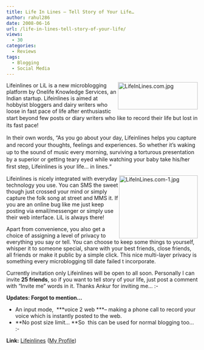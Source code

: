 ```yaml
---
title: Life In Lines – Tell Story of Your Life…
author: rahul286
date: 2008-06-16
url: /life-in-lines-tell-story-of-your-life/
views:
  - 30
categories:
  - Reviews
tags:
  - Blogging
  - Social Media
---
```

<img class="wp-image-52908" style="float:right" src="http://cdn.devilsworkshop.org/files/2008/06/lifeinlinescom.jpg" alt=" LifeInLines.com.jpg" width="210" height="72" />Lifeinlines or LiL is a new microblogging platform by Onelife Knowledge Services, an Indian startup. Lifeinlines is aimed at hobbyist bloggers and dairy writers who loose in fast pace of life after enthusiastic start beyond few posts or <span style="line-height: normal"><span style="line-height: 19px">diary</span> <span style="line-height: 19px">writers who like to record their life but lost in its fast pace!</span></span>

In their own words, &#8220;<span style="line-height: normal"><span style="line-height: 19px">As you go about your day, Lifeinlines helps you capture and record your thoughts, feelings and experiences. So whether it&#8217;s waking up to the sound of music every morning, surviving a torturous presentation by a superior or getting teary eyed while watching your baby take his/her first step, Lifeinlines is your life&#8230; in lines.</span><span style="line-height: 19px">&#8220;</span></span>

<img style="float:right" src="http://cdn.devilsworkshop.org/files/2008/06/lifeinlinescom-1.jpg" alt=" LifeInLines.com-1.jpg" width="207" height="166" />Lifeinlines is nicely integrated with everyday technology you use. You can SMS the sweet though just crossed your mind or simply capture the folk song at street and MMS it. If you are an online bug like me just keep posting via email/messenger or simply use their web interface. LiL is always there!

Apart from convenience, you also get a choice of assigning a level of privacy to everything you say or tell. You can choose to keep some things to yourself, whisper it to someone special, share with your best friends, close friends, all friends or make it public by a simple click. This nice multi-layer privacy is something every microblogging till date failed t incorporate.

Currently invitation only Lifeinlines will be open to all soon. Personally I can invite **25 friends**, so if you want to tell story of your life, just post a comment with &#8220;Invite me&#8221; words in it. Thanks Ankur for inviting me&#8230; <img src="http://devilsworkshop.org/wp-includes/images/smilies/simple-smile.png" alt=":-)" class="wp-smiley" style="height: 1em; max-height: 1em;" />

**Updates: Forgot to mention&#8230;**

  * An input mode,  ***voice 2 web ***&#8211; making a phone call to record your voice which is instantly posted to the web.
  * **No post size limit&#8230; **So  this can be used for normal blogging too&#8230; <img src="http://devilsworkshop.org/wp-includes/images/smilies/simple-smile.png" alt=":-)" class="wp-smiley" style="height: 1em; max-height: 1em;" />

**Link:** <a href="http://www.lifeinlines.com/" onclick="_gaq.push(['_trackEvent', 'outbound-article', 'http://www.lifeinlines.com/', 'Lifeinlines']);" >Lifeinlines</a> (<a href="http://rahul286.lifeinlines.com" onclick="_gaq.push(['_trackEvent', 'outbound-article', 'http://rahul286.lifeinlines.com', 'My Profile']);" >My Profile</a>)
